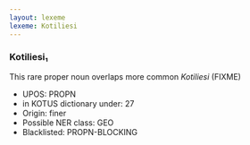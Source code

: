 ```yaml
---
layout: lexeme
lexeme: Kotiliesi
---
```


###  Kotiliesi₁

This rare proper noun overlaps more common *Kotiliesi* (FIXME)
* UPOS:  PROPN
* in KOTUS dictionary under:  27
* Origin:  finer
* Possible NER class:  GEO
* Blacklisted:  PROPN-BLOCKING

